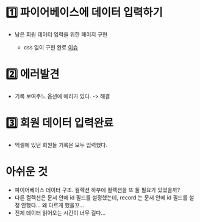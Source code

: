 # 1️⃣ 파이어베이스에 데이터 입력하기

* 남은 회원 데이터 입력을 위한 페이지 구현

    * css 없이 구현 완료 [이슈](https://github.com/RIDE-THE-WAVE/Frontend/issues/29)

# 2️⃣ 에러발견

* 기록 보여주느 옵션에 에러가 있다. -> 해결

# 3️⃣ 회원 데이터 입력완료

* 엑셀에 있던 회원들 기록은 모두 입력했다.

# 아쉬운 것

* 파이어베이스 데이터 구조. 컬렉션 하부에 컬렉션을 또 둘 필요가 있었을까?
* 다른 컬렉션은 문서 안에 id 필드를 설정했는데, record 는 문서 안에 id 필드를 설정 안했다... 왜 다르게 했을꼬...
* 전체 데이터 읽어오는 시간이 너무 길다...